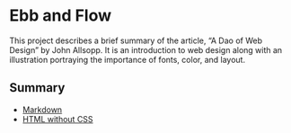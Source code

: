 # Ebb and Flow
This project describes a brief summary of the article, “A Dao of Web Design” by John Allsopp. It is an introduction to web design along with an illustration portraying the importance of fonts, color, and layout. 

## Summary
* [Markdown](https://github.com/amyc514/Ebb-and-Flow/blob/master/webdesign–summary.md)
* [HTML without CSS](https://github.com/amyc514/Ebb-and-Flow/blob/master/webdesign-summary.html)

